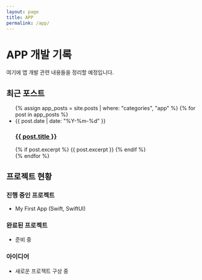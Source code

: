 ```yaml
---
layout: page
title: APP
permalink: /app/
---
```


# APP 개발 기록

여기에 앱 개발 관련 내용들을 정리할 예정입니다.

## 최근 포스트

<ul class="post-list">
  {% assign app_posts = site.posts | where: "categories", "app" %}
  {% for post in app_posts %}
    <li>
      <span class="post-meta">{{ post.date | date: "%Y-%m-%d" }}</span>
      <h3>
        <a href="{{ post.url | relative_url }}">{{ post.title }}</a>
      </h3>
      {% if post.excerpt %}
        {{ post.excerpt }}
      {% endif %}
    </li>
  {% endfor %}
</ul>

## 프로젝트 현황

### 진행 중인 프로젝트
- My First App (Swift, SwiftUI)

### 완료된 프로젝트
- 준비 중

### 아이디어
- 새로운 프로젝트 구상 중 